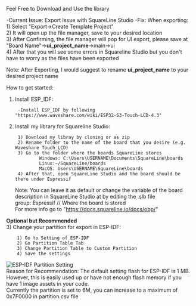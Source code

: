 Feel Free to Download and Use the library

-Current Issue: Export Issue with SquareLine Studio
-Fix: When exporting:      
      1) Select "Export->Create Template Project"      
      2) It will open up the file manager, save to your desired location      
      3) After Confirming, the file manager will pop for UI export, please save at "Board Name"->__ui_project_name__->main->ui      
      4) After that you will see some errors in Squareline Studio but you don't have to worry as the files have been exported      

Note: After Exporting, I would suggest to rename __ui_project_name__ to your desired project name

How to get started:      
1) Install ESP_IDF:
   
        -Install ESP_IDF by following "https://www.waveshare.com/wiki/ESP32-S3-Touch-LCD-4.3"
2) Install my library for Squareline Studio:
   
        1) Download my libray by cloning or as zip      
        2) Rename folder to the name of the board that you desire (e.g. Waveshare Touch_LCD)      
        3) Go to the folder where the boards SquareLine stores      
                Windows: C:\Users\USERNAME\Documents\SquareLine\boards      
                Linux:~/SquareLine/boards      
                MacOS: Users\USERNAME\SquareLine\boards      
        4) After that, open SquareLine Studio and the board should be there under Espressif          
      Note: You can leave it as default or change the variable of the board description in SquareLine Studio at by editing the .slb file      
            group: Espressif                 // Where the board is stored      
      For more info go to "https://docs.squareline.io/docs/obp/"

**Optional but Recommended**      
3) Change your partition for export in ESP-IDF:  

        1) Go to Setting of ESP-IDF      
        2) Go Partition Table Tab      
        3) Change Partition Table to Custom Partition      
        4) Save the settings      
![ESP-IDF Partition Setting](https://github.com/user-attachments/assets/bf28fc49-3217-4c88-a07c-b1d6eb7eca70)      
Reason for Recommendation:       The default setting flash for ESP-IDF is 1 MB. However, this is easily used up or have not enough flash memory if you have 1 image assets in your code.      
                                 Currently the partition is set to 6M, you can increase to a maximum of 0x7F0000 in partition.csv file


      
    

